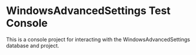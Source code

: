 ﻿# WindowsAdvancedSettings Test Console

This is a console project for interacting with the WindowsAdvancedSettings database and project.